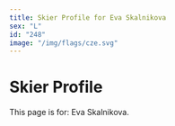 ```yaml
---
title: Skier Profile for Eva Skalnikova
sex: "L"
id: "248"
image: "/img/flags/cze.svg" 
---
```


# Skier Profile

This page is for: Eva Skalnikova.
    